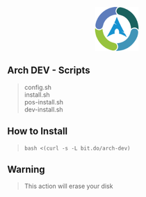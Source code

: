 <p align="center">
    <img src="https://github.com/andreluizs/arch-cvc/blob/master/docs/logo.png?raw=true" width="20%">  
</p>

## Arch DEV - Scripts

> config.sh  
> install.sh  
> pos-install.sh  
> dev-install.sh

## How to Install ##
> ```shell 
> bash <(curl -s -L bit.do/arch-dev) 
> ```
  
## Warning ##
> This action will erase your disk
